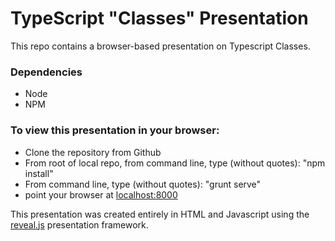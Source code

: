 TypeScript "Classes" Presentation
=================================
This repo contains a browser-based presentation on Typescript Classes.

### Dependencies

- Node
- NPM

### To view this presentation in your browser:
- Clone the repository from Github
- From root of local repo, from command line, type (without quotes): "npm install"
- From command line, type (without quotes): "grunt serve"
- point your browser at [localhost:8000](http:localhost:8000)

This presentation was created entirely in HTML and Javascript using the [reveal.js](https://github.com/hakimel/reveal.js) presentation framework.
